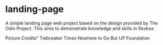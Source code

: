 # landing-page
A simple landing page web project based on the design provided by The Odin Project.
This aims to demonstrate knowledge and skills in flexbox.

Picture Credits"
Tiebreaker Times
Nowhere to Go But UP Foundation
